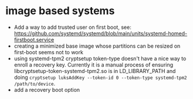 # image based systems
- Add a way to add trusted user on first boot, see:
  https://github.com/systemd/systemd/blob/main/units/systemd-homed-firstboot.service
- creating a minimized base image whose partitions can be resized on first-boot
  seems not to work
- using systemd-tpm2 cryptsetup token-type doesn't have a nice way to enroll a
  recovery key. Currently it is a manual process of ensuring
  libcryptsetup-token-systemd-tpm2.so is in LD_LIBRARY_PATH and doing
  `cryptsetup luksAddKey --token-id 0 --token-type systemd-tpm2 /path/to/device`.
- add a recovery boot option

